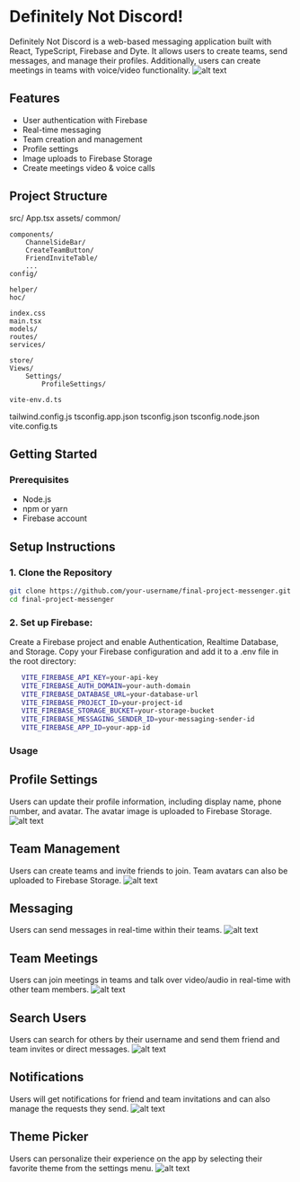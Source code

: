 # Definitely Not Discord!

Definitely Not Discord is a web-based messaging application built with React, TypeScript, Firebase and Dyte. It allows users to create teams, send messages, and manage their profiles. Additionally, users can create meetings in teams with voice/video functionality.
![alt text](6.PNG)

## Features

- User authentication with Firebase
- Real-time messaging
- Team creation and management
- Profile settings
- Image uploads to Firebase Storage
- Create meetings video & voice calls

## Project Structure

src/
App.tsx
assets/
common/

    components/
        ChannelSideBar/
        CreateTeamButton/
        FriendInviteTable/
        ...
    config/

    helper/
    hoc/

    index.css
    main.tsx
    models/
    routes/
    services/

    store/
    Views/
        Settings/
            ProfileSettings/

    vite-env.d.ts

tailwind.config.js
tsconfig.app.json
tsconfig.json
tsconfig.node.json
vite.config.ts

## Getting Started

### Prerequisites

- Node.js
- npm or yarn
- Firebase account

## Setup Instructions

### 1. Clone the Repository

```bash
git clone https://github.com/your-username/final-project-messenger.git
cd final-project-messenger
```

### 2. Set up Firebase:

Create a Firebase project and enable Authentication, Realtime Database, and Storage.
Copy your Firebase configuration and add it to a .env file in the root directory:

```bash
   VITE_FIREBASE_API_KEY=your-api-key
   VITE_FIREBASE_AUTH_DOMAIN=your-auth-domain
   VITE_FIREBASE_DATABASE_URL=your-database-url
   VITE_FIREBASE_PROJECT_ID=your-project-id
   VITE_FIREBASE_STORAGE_BUCKET=your-storage-bucket
   VITE_FIREBASE_MESSAGING_SENDER_ID=your-messaging-sender-id
   VITE_FIREBASE_APP_ID=your-app-id
```

### Usage

## Profile Settings

Users can update their profile information, including display name, phone number, and avatar. The avatar image is uploaded to Firebase Storage.
![alt text](src/assets/readmeScreenshots/8.PNG)

## Team Management

Users can create teams and invite friends to join. Team avatars can also be uploaded to Firebase Storage.
![alt text](src/assets/readmeScreenshots/2.PNG)

## Messaging

Users can send messages in real-time within their teams.
![alt text](src/assets/readmeScreenshots/1.PNG)

## Team Meetings

Users can join meetings in teams and talk over video/audio in real-time with other team members.
![alt text](src/assets/readmeScreenshots/4.PNG)

## Search Users

Users can search for others by their username and send them friend and team invites or direct messages.
![alt text](src/assets/readmeScreenshots/5.PNG)

## Notifications

Users will get notifications for friend and team invitations and can also manage the requests they send.
![alt text](src/assets/readmeScreenshots/7.PNG)

## Theme Picker

Users can personalize their experience on the app by selecting their favorite theme from the settings menu.
![alt text](src/assets/readmeScreenshots/3.PNG)
